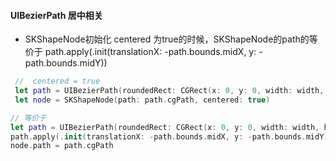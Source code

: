 #### UIBezierPath 居中相关
- SKShapeNode初始化 centered 为true的时候，SKShapeNode的path的等价于 path.apply(.init(translationX: -path.bounds.midX, y: -path.bounds.midY))
```swift
 //  centered = true 
 let path = UIBezierPath(roundedRect: CGRect(x: 0, y: 0, width: width, height: height), cornerRadius: height)
 let node = SKShapeNode(path: path.cgPath, centered: true)

// 等价于
let path = UIBezierPath(roundedRect: CGRect(x: 0, y: 0, width: width, height: height), cornerRadius: height)
path.apply(.init(translationX: -path.bounds.midX, y: -path.bounds.midY))
node.path = path.cgPath
```
